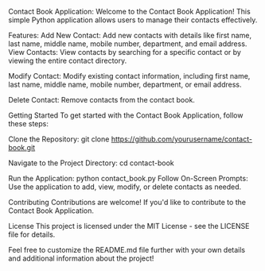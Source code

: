 Contact Book Application:
Welcome to the Contact Book Application! This simple Python application allows users to manage their contacts effectively.

Features:
Add New Contact: Add new contacts with details like first name, last name, middle name, mobile number, department, and email address.
View Contacts: View contacts by searching for a specific contact or by viewing the entire contact directory.

Modify Contact: Modify existing contact information, including first name, last name, middle name, mobile number, department, or email address.

Delete Contact: Remove contacts from the contact book.

Getting Started
To get started with the Contact Book Application, follow these steps:

Clone the Repository:
git clone https://github.com/yourusername/contact-book.git

Navigate to the Project Directory:
cd contact-book

Run the Application:
python contact_book.py
Follow On-Screen Prompts: Use the application to add, view, modify, or delete contacts as needed.

Contributing
Contributions are welcome! If you'd like to contribute to the Contact Book Application. 

License
This project is licensed under the MIT License - see the LICENSE file for details.

Feel free to customize the README.md file further with your own details and additional information about the project!
